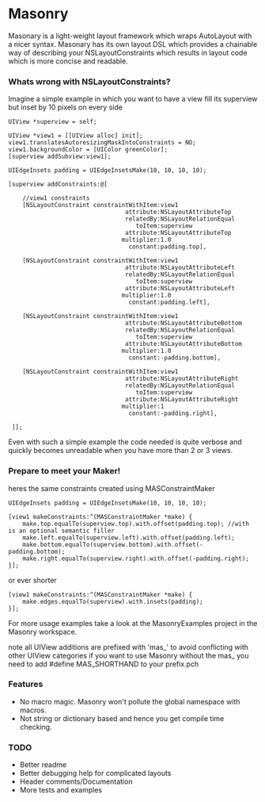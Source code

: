 Masonry
=======

Masonary is a light-weight layout framework which wraps AutoLayout with a nicer syntax. Masonary has its own layout DSL which provides a chainable way of describing your NSLayoutConstraints which results in layout code which is more concise and readable.

### Whats wrong with NSLayoutConstraints?

Imagine a simple example in which you want to have a view fill its superview but inset by 10 pixels on every side
```obj-c
UIView *superview = self;

UIView *view1 = [[UIView alloc] init];
view1.translatesAutoresizingMaskIntoConstraints = NO;
view1.backgroundColor = [UIColor greenColor];
[superview addSubview:view1];

UIEdgeInsets padding = UIEdgeInsetsMake(10, 10, 10, 10);

[superview addConstraints:@[

    //view1 constraints
    [NSLayoutConstraint constraintWithItem:view1
                                 attribute:NSLayoutAttributeTop
                                 relatedBy:NSLayoutRelationEqual
                                    toItem:superview
                                 attribute:NSLayoutAttributeTop
                                multiplier:1.0
                                  constant:padding.top],

    [NSLayoutConstraint constraintWithItem:view1
                                 attribute:NSLayoutAttributeLeft
                                 relatedBy:NSLayoutRelationEqual
                                    toItem:superview
                                 attribute:NSLayoutAttributeLeft
                                multiplier:1.0
                                  constant:padding.left],   
 
    [NSLayoutConstraint constraintWithItem:view1
                                 attribute:NSLayoutAttributeBottom
                                 relatedBy:NSLayoutRelationEqual
                                    toItem:superview
                                 attribute:NSLayoutAttributeBottom
                                multiplier:1.0
                                  constant:-padding.bottom],
 
    [NSLayoutConstraint constraintWithItem:view1
                                 attribute:NSLayoutAttributeRight
                                 relatedBy:NSLayoutRelationEqual
                                    toItem:superview
                                 attribute:NSLayoutAttributeRight
                                multiplier:1
                                  constant:-padding.right],

 ]];
```
Even with such a simple example the code needed is quite verbose and quickly becomes unreadable when you have more than 2 or 3 views.

### Prepare to meet your Maker!

heres the same constraints created using MASConstraintMaker

```obj-c
UIEdgeInsets padding = UIEdgeInsetsMake(10, 10, 10, 10);

[view1 makeConstraints:^(MASConstraintMaker *make) {
    make.top.equalTo(superview.top).with.offset(padding.top); //with is an optional semantic filler
    make.left.equalTo(superview.left).with.offset(padding.left);
    make.bottom.equalTo(superview.bottom).with.offset(-padding.bottom);
    make.right.equalTo(superview.right).with.offset(-padding.right);
}];
```
or ever shorter
```obj-c
[view1 makeConstraints:^(MASConstraintMaker *make) {
    make.edges.equalTo(superview).with.insets(padding);
}];
```

For more usage examples take a look at the MasonryExamples project in the Masonry workspace.

note all UIView additions are prefixed with 'mas_' to avoid conflicting with other UIView categories
if you want to use Masonry without the mas_ you need to add #define MAS_SHORTHAND to your prefix.pch

### Features
* No macro magic. Masonry won't pollute the global namespace with macros.
* Not string or dictionary based and hence you get compile time checking.

### TODO
* Better readme
* Better debugging help for complicated layouts
* Header comments/Documentation
* More tests and examples
